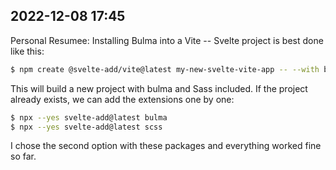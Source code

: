 ## 2022-12-08 17:45

Personal Resumee: Installing Bulma into a Vite -- Svelte project is best done like this:

```bash
$ npm create @svelte-add/vite@latest my-new-svelte-vite-app -- --with bulma+scss
```

This will build a new project with bulma and Sass included. If the project already exists, we can add the extensions one by one:

```bash
$ npx --yes svelte-add@latest bulma
$ npx --yes svelte-add@latest scss
```

I chose the second option with these packages and everything worked fine so far.

